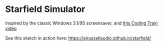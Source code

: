 # Starfield Simulator

Inspired by the classic Windows 3.1/95 screensaver, and [this Coding Train video](https://www.youtube.com/watch?v=17WoOqgXsRM)

See this sketch in action here: https://ajrussellaudio.github.io/starfield/ 

